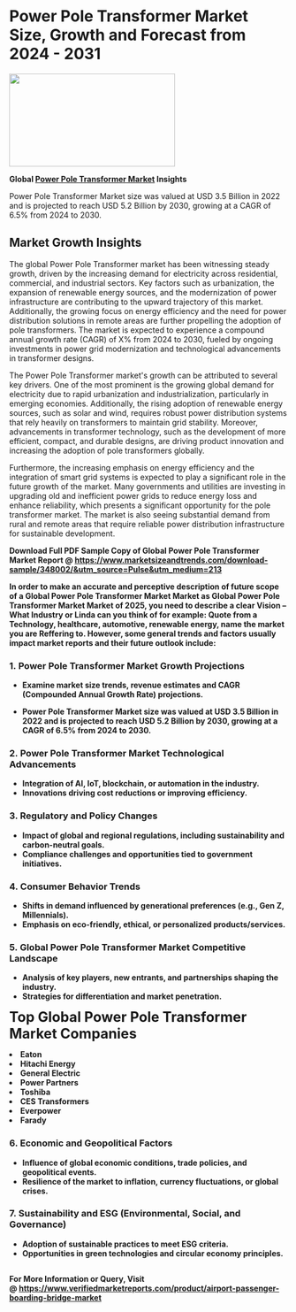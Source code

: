 <H1>Power Pole Transformer Market Size, Growth and Forecast from 2024 - 2031</H1><img class="aligncenter size-medium wp-image-584254" src="https://thirdeyenews.in/wp-content/uploads/2024/09/Global-Market-Research-300x168.jpeg" alt="" width="300" height="168" /><p><strong>Global&nbsp;<a href="https://www.marketsizeandtrends.com/download-sample/348002/&amp;utm_source=Pulse&amp;utm_medium=213">Power Pole Transformer Market</a> Insights</strong></p><p>Power Pole Transformer Market size was valued at USD 3.5 Billion in 2022 and is projected to reach USD 5.2 Billion by 2030, growing at a CAGR of 6.5% from 2024 to 2030.</p><p><h2>Market Growth Insights</h2> <p>The global Power Pole Transformer market has been witnessing steady growth, driven by the increasing demand for electricity across residential, commercial, and industrial sectors. Key factors such as urbanization, the expansion of renewable energy sources, and the modernization of power infrastructure are contributing to the upward trajectory of this market. Additionally, the growing focus on energy efficiency and the need for power distribution solutions in remote areas are further propelling the adoption of pole transformers. The market is expected to experience a compound annual growth rate (CAGR) of X% from 2024 to 2030, fueled by ongoing investments in power grid modernization and technological advancements in transformer designs.</p> <p><strong></strong></p> <p>The Power Pole Transformer market's growth can be attributed to several key drivers. One of the most prominent is the growing global demand for electricity due to rapid urbanization and industrialization, particularly in emerging economies. Additionally, the rising adoption of renewable energy sources, such as solar and wind, requires robust power distribution systems that rely heavily on transformers to maintain grid stability. Moreover, advancements in transformer technology, such as the development of more efficient, compact, and durable designs, are driving product innovation and increasing the adoption of pole transformers globally.</p> <p>Furthermore, the increasing emphasis on energy efficiency and the integration of smart grid systems is expected to play a significant role in the future growth of the market. Many governments and utilities are investing in upgrading old and inefficient power grids to reduce energy loss and enhance reliability, which presents a significant opportunity for the pole transformer market. The market is also seeing substantial demand from rural and remote areas that require reliable power distribution infrastructure for sustainable development.</p> <p><strong></p><p><span class=""><strong>Download Full PDF Sample Copy of Global Power Pole Transformer Market Report</strong> @ <a href="https://www.marketsizeandtrends.com/download-sample/348002/&amp;utm_source=Pulse&amp;utm_medium=213" target="_blank">https://www.marketsizeandtrends.com/download-sample/348002/&amp;utm_source=Pulse&amp;utm_medium=213</a></span></p><p>In order to make an accurate and perceptive description of future scope of a Global&nbsp;Power Pole Transformer Market Market as Global&nbsp;Power Pole Transformer Market Market of 2025, you need to describe a clear Vision &ndash; What Industry or Linda can you think of for example: Quote from a Technology, healthcare, automotive, renewable energy, name the market you are Reffering to. However, some general trends and factors usually impact market reports and their future outlook include:</p><h3>1.&nbsp;<strong>Power Pole Transformer Market Growth Projections</strong></h3><ul><li>Examine market size trends, revenue estimates and CAGR (Compounded Annual Growth Rate) projections.</li><li><p>Power Pole Transformer Market size was valued at USD 3.5 Billion in 2022 and is projected to reach USD 5.2 Billion by 2030, growing at a CAGR of 6.5% from 2024 to 2030.</p></li></ul><h3>2.&nbsp;<strong>Power Pole Transformer Market Technological Advancements</strong></h3><ul><li>Integration of AI, IoT, blockchain, or automation in the industry.</li><li>Innovations driving cost reductions or improving efficiency.</li></ul><h3>3.&nbsp;<strong>Regulatory and Policy Changes</strong></h3><ul><li>Impact of global and regional regulations, including sustainability and carbon-neutral goals.</li><li>Compliance challenges and opportunities tied to government initiatives.</li></ul><h3>4.&nbsp;<strong>Consumer Behavior Trends</strong></h3><ul><li>Shifts in demand influenced by generational preferences (e.g., Gen Z, Millennials).</li><li>Emphasis on eco-friendly, ethical, or personalized products/services.</li></ul><h3>5.&nbsp;<strong>Global Power Pole Transformer Market Competitive Landscape</strong></h3><ul><li>Analysis of key players, new entrants, and partnerships shaping the industry.</li><li>Strategies for differentiation and market penetration.</li></ul><p data-pm-slice="1 1 []"><span style="color: inherit; font-family: inherit; font-size: 25px;">Top Global Power Pole Transformer Market Companies</span></p><div class="" data-test-id=""><p><li>Eaton</li><li> Hitachi Energy</li><li> General Electric</li><li> Power Partners</li><li> Toshiba</li><li> CES Transformers</li><li> Everpower</li><li> Farady</li></p></div><h3>6.&nbsp;<strong>Economic and Geopolitical Factors</strong></h3><ul><li>Influence of global economic conditions, trade policies, and geopolitical events.</li><li>Resilience of the market to inflation, currency fluctuations, or global crises.</li></ul><h3>7.&nbsp;<strong>Sustainability and ESG (Environmental, Social, and Governance)</strong></h3><ul><li>Adoption of sustainable practices to meet ESG criteria.</li><li>Opportunities in green technologies and circular economy principles.</li></ul><h2><strong style="font-size: 14px;">For More Information or Query, Visit @&nbsp;</strong><a style="background-color: #ffffff; font-size: 14px;" href="https://www.marketsizeandtrends.com/report/power-pole-transformer-market/" target="_blank">https://www.verifiedmarketreports.com/product/airport-passenger-boarding-bridge-market</a></h2>
